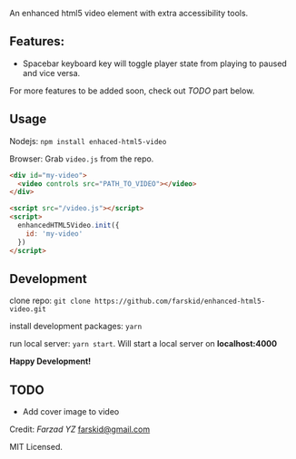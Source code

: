 An enhanced html5 video element with extra accessibility tools.

## Features:
* Spacebar keyboard key will toggle player state from playing to paused and vice versa.

For more features to be added soon, check out _TODO_ part below.

## Usage
Nodejs: `npm install enhaced-html5-video`

Browser: Grab `video.js` from the repo.


```html
<div id="my-video">
  <video controls src="PATH_TO_VIDEO"></video>
</div>

<script src="/video.js"></script>
<script>
  enhancedHTML5Video.init({
    id: 'my-video'
  })
</script>
```

## Development
clone repo: `git clone https://github.com/farskid/enhanced-html5-video.git`

install development packages: `yarn`

run local server: `yarn start`. Will start a local server on __localhost:4000__

__Happy Development!__

## TODO
* Add cover image to video

Credit: _Farzad YZ_ <farskid@gmail.com>

MIT Licensed.
